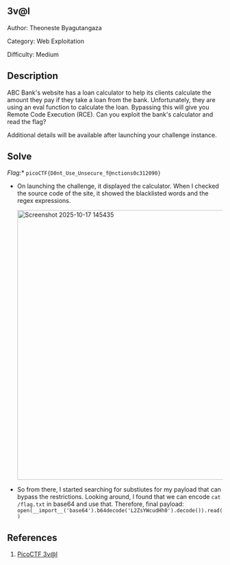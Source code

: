 ## 3v@l
Author: Theoneste Byagutangaza

Category: Web Exploitation

Difficulty: Medium

## Description
ABC Bank's website has a loan calculator to help its clients calculate the amount they pay if they take a loan from the bank. Unfortunately, they are using an eval function to calculate the loan. Bypassing this will give you Remote Code Execution (RCE). Can you exploit the bank's calculator and read the flag?

Additional details will be available after launching your challenge instance.

## Solve
*Flag:** `picoCTF{D0nt_Use_Unsecure_f@nctions0c312090}`

- On launching the challenge, it displayed the calculator. When I checked the source code of the site, it showed the blacklisted words and the regex expressions.
   
   <img width="1523" height="629" alt="Screenshot 2025-10-17 145435" src="https://github.com/user-attachments/assets/3de57f83-b128-4d85-ba2a-963448dd4095" />

- So from there, I started searching for substiutes for my payload that can bypass the restrictions. Looking around, I found that we can encode `cat /flag.txt` in base64 and use that. Therefore, final payload: `open(__import__('base64').b64decode('L2ZsYWcudHh0').decode()).read()`

## References
1. [PicoCTF 3v@l](https://www.youtube.com/watch?v=U5Glr81pXnM)
